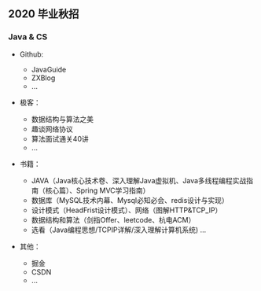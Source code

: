 ## 2020 毕业秋招

### Java & CS 

- Github: 
  - JavaGuide
  - ZXBlog 
  - ...

- 极客：
  - 数据结构与算法之美
  - 趣谈网络协议
  - 算法面试通关40讲 
  - ...

- 书籍：
  - JAVA（Java核心技术卷、深入理解Java虚拟机、Java多线程编程实战指南（核心篇）、Spring MVC学习指南）
  - 数据库（MySQL技术内幕、Mysql必知必会、redis设计与实现）
  - 设计模式（HeadFrist设计模式）、网络（图解HTTP&TCP_IP）
  - 数据结构和算法（剑指Offer、leetcode、杭电ACM）
  - 选看（Java编程思想/TCPIP详解/深入理解计算机系统) ...

- 其他：
  - 掘金
  - CSDN
  -  ...
